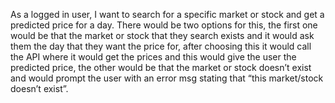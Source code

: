 As a logged in user, I want to search for a specific market or stock and get a predicted price for a day. There would be two options for this, the first one would be that the market or stock that they search exists and it would ask them the day that they want the price for, after choosing this it would call the API where it would get the prices and this would give the user the predicted price, the other would be that the market or stock doesn’t exist and would prompt the user with an error msg stating that “this market/stock doesn’t exist”.
